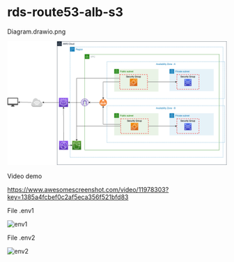 # rds-route53-alb-s3

Diagram.drawio.png

![env2](Diagram.drawio.png "Diagram.drawio.png")

Video demo

https://www.awesomescreenshot.com/video/11978303?key=1385a4fcbef0c2af5eca356f521bfd83

File .env1

![env1](env11.png "env11")

File .env2

![env2](env21.png "env2")


